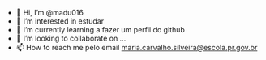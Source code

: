 - 👋 Hi, I’m @madu016
- 👀 I’m interested in  estudar
- 🌱 I’m currently learning  a fazer um perfil do github
- 💞️ I’m looking to collaborate on  ...
- 📫 How to reach me  pelo email maria.carvalho.silveira@escola.pr.gov.br

<!---
madu016/madu016 is a ✨ special ✨ repository because its `README.md` (this file) appears on your GitHub profile.
You can click the Preview link to take a look at your changes.
--->
